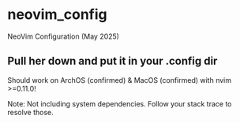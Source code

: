 # neovim_config
NeoVim Configuration (May 2025)

## Pull her down and put it in your .config dir
Should work on ArchOS (confirmed) & MacOS (confirmed) with nvim >=0.11.0!

Note: Not including system dependencies. Follow your stack trace to resolve those.

